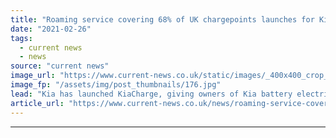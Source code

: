 ```yaml
---
title: "Roaming service covering 68% of UK chargepoints launches for Kia EV customers"
date: "2021-02-26"
tags: 
  - current news
  - news
source: "current news"
image_url: "https://www.current-news.co.uk/static/images/_400x400_crop_center-center/KiaCharge-roaming-image-Kia.jpg"
image_fp: "/assets/img/post_thumbnails/176.jpg"
lead: "​Kia has launched KiaCharge, giving owners of Kia battery electric vehicles (BEVs) and plug-in hybrid vehicles (PHEV) access to over 13,900 chargers across the UK from a single account."
article_url: "https://www.current-news.co.uk/news/roaming-service-covering-68-of-uk-chargepoints-launches-for-kia-ev-customers?utm_source=rss-feeds&utm_medium=rss&utm_campaign=rss"
---
```


---
